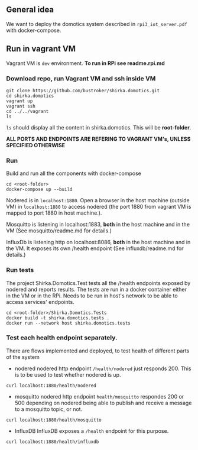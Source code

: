 ## General idea
We want to deploy the domotics system described in `rpi3_iot_server.pdf` with docker-compose.

## Run in vagrant VM
Vagrant VM is `dev` environment.
**To run in RPi see readme.rpi.md**

### Download repo, run Vagrant VM and ssh inside VM
```
git clone https://github.com/bustroker/shirka.domotics.git
cd shirka.domotics
vagrant up
vagrant ssh
cd ../../vagrant
ls
```
`ls` should display all the content in shirka.domotics. This will be **root-folder**.

**ALL PORTS AND ENDPOINTS ARE REFERING TO VAGRANT VM's, UNLESS SPECIFIED OTHERWISE**

### Run
Build and run all the components with docker-compose
```
cd <root-folder>
docker-compose up --build
```

Nodered is in `localhost:1880`. Open a browser in the host machine (outside VM) in `localhost:1880` to access nodered (the port 1880 from vagrant VM is mapped to port 1880 in host machine.).

Mosquitto is listening in localhost:1883, **both** in the host machine and in the VM (See mosquitto/readme.md for details.)

InfluxDb is listening http on localhost:8086,  **both** in the host machine and in the VM. It exposes its own /health endpoint (See influxdb/readme.md for details.)

### Run tests
The project Shirka.Domotics.Test tests all the /health endpoints exposed by nodered and reports results.
The tests are run in a docker container either in the VM or in the RPi. Needs to be run in host's network to be able to access services' endpoints.
```console 
cd <root-folder>/Shirka.Domotics.Tests
docker build -t shirka.domotics.tests .
docker run --network host shirka.domotics.tests
```

### Test each health endpoint separately.
There are flows implemented and deployed, to test health of different parts of the system
- nodered
nodered http endpoint `/health/nodered` just responds 200. This is to be used to test whether nodered is up.
```
curl localhost:1880/health/nodered
```

- mosquitto
nodered http endpoint `health/mosquitto` respondes 200 or 500 depending on nodered being able to publish and receive a message to a mosquitto topic, or not.
```
curl localhost:1880/health/mosquitto
```

- InfluxDB
InfluxDB exposes a `/health` endpoint for this purpose.
```
curl localhost:1880/health/influxdb
```
